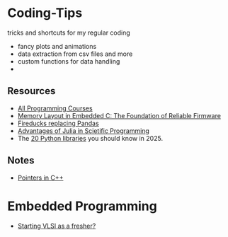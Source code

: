 # Coding-Tips
tricks and shortcuts for my regular coding

- fancy plots and animations
- data extraction from csv files and more
- custom functions for data handling
- 


## Resources
- [All Programming Courses](https://www.linkedin.com/posts/chiragsubramanian_leetcode-the-worlds-leading-online-programming-activity-7297479906358108160-DgMn/?utm_source=share&utm_medium=member_android&rcm=ACoAAD-ruCgBJnujmeLzmj1X4DpLLTuxktERedQ)
- [Memory Layout in Embedded C: The Foundation of Reliable Firmware](https://www.linkedin.com/posts/activity-7309685504512348160-RcQi/?utm_source=share&utm_medium=member_android&rcm=ACoAAD-ruCgBJnujmeLzmj1X4DpLLTuxktERedQ)
- [Fireducks replacing Pandas](https://www.linkedin.com/posts/avi-chawla_pandas-is-getting-outdated-and-an-alternative-activity-7312407582340485120-fH_K?utm_source=share&utm_medium=member_android&rcm=ACoAAD-ruCgBJnujmeLzmj1X4DpLLTuxktERedQ)
- [Advantages of Julia in Scietific Programming](https://www.linkedin.com/posts/amirabbas-asadi_python-didnt-have-a-standard-library-for-activity-7317661077603827714-snDU/?utm_source=share&utm_medium=member_android&rcm=ACoAAD-ruCgBJnujmeLzmj1X4DpLLTuxktERedQ)
- The [20 Python libraries](https://www.linkedin.com/posts/programmingvalley_the-20-python-libraries-you-should-know-in-activity-7338490188009984000-fNsn/?utm_source=share&utm_medium=member_android&rcm=ACoAAD-ruCgBJnujmeLzmj1X4DpLLTuxktERedQ) you should know in 2025.

## Notes
- [Pointers in C++](https://www.linkedin.com/posts/maitisoutrik_cpp-pointers-memorymanagement-activity-7341831201415938049-STB9/?utm_source=share&utm_medium=member_android&rcm=ACoAAD-ruCgBJnujmeLzmj1X4DpLLTuxktERedQ)


# Embedded Programming

- [Starting VLSI as a fresher? ](https://www.linkedin.com/posts/sambangi4567_vlsi-verilog-semiconductors-activity-7341393912470622208-A2NV/?utm_source=share&utm_medium=member_android&rcm=ACoAAD-ruCgBJnujmeLzmj1X4DpLLTuxktERedQ)
